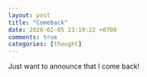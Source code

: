 ```yaml
---
layout: post
title: "Comeback"
date: 2020-02-05 23:19:22 +0700
comments: true
categories: [thought]
---
```

Just want to announce that I come back!